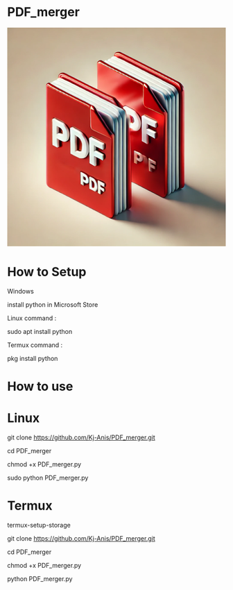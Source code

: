 # PDF_merger

![image alt](https://raw.githubusercontent.com/Kj-Anis/PDF_merger/refs/heads/main/pdf.webp)

# How to Setup
Windows

install python in Microsoft Store

Linux command :

sudo apt install python

Termux command :

pkg install python

# How to use

# Linux

git clone https://github.com/Kj-Anis/PDF_merger.git

cd PDF_merger

chmod +x PDF_merger.py

sudo python PDF_merger.py

# Termux

termux-setup-storage

git clone https://github.com/Kj-Anis/PDF_merger.git

cd PDF_merger

chmod +x PDF_merger.py

python PDF_merger.py
